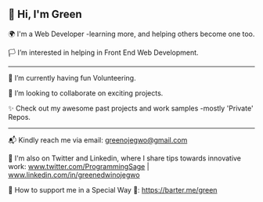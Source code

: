 <h2 font-style="Verdana">👋 Hi, I'm Green</h2>

🌍 I'm a Web Developer -learning more, and helping others become one too.

🏳️ I’m interested in helping in Front End Web Development.

<hr>

🤗 I’m currently having fun Volunteering.

💞️ I’m looking to collaborate on exciting projects.

✨ Check out my awesome past projects and work samples -mostly 'Private' Repos. 

<hr>

📬 Kindly reach me via email: greenojegwo@gmail.com
                          
📜 I'm also on Twitter and Linkedin, where I share tips towards innovative work: www.twitter.com/ProgrammingSage | www.linkedin.com/in/greenedwinojegwo

💝 How to support me in a Special Way 🦋: https://barter.me/green

